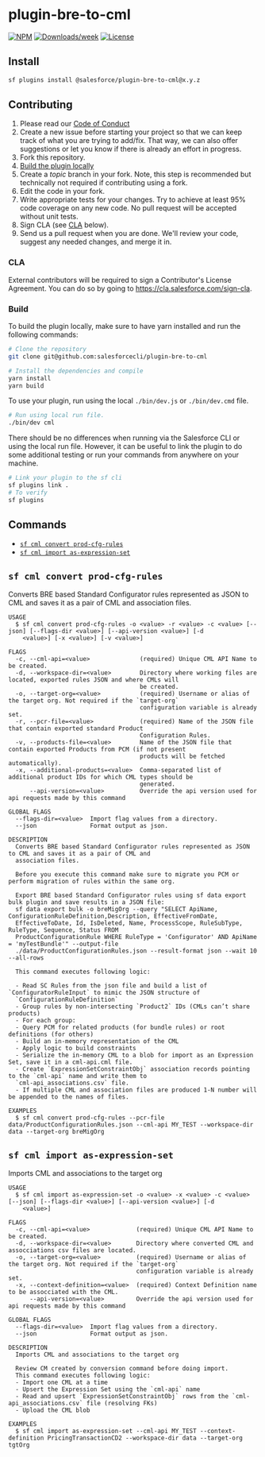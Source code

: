 # plugin-bre-to-cml

[![NPM](https://img.shields.io/npm/v/@salesforce/plugin-agent.svg?label=@salesforce/plugin-agent)](https://www.npmjs.com/package/@salesforce/plugin-bre-to-cml) [![Downloads/week](https://img.shields.io/npm/dw/@salesforce/plugin-bre-to-cml.svg)](https://npmjs.org/package/@salesforce/plugin-bre-to-cml) [![License](https://img.shields.io/badge/License-Apache--2.0-blue.svg)](https://opensource.org/license/apache-2-0)

## Install

```bash
sf plugins install @salesforce/plugin-bre-to-cml@x.y.z
```

## Contributing

1. Please read our [Code of Conduct](CODE_OF_CONDUCT.md)
2. Create a new issue before starting your project so that we can keep track of
   what you are trying to add/fix. That way, we can also offer suggestions or
   let you know if there is already an effort in progress.
3. Fork this repository.
4. [Build the plugin locally](#build)
5. Create a _topic_ branch in your fork. Note, this step is recommended but technically not required if contributing using a fork.
6. Edit the code in your fork.
7. Write appropriate tests for your changes. Try to achieve at least 95% code coverage on any new code. No pull request will be accepted without unit tests.
8. Sign CLA (see [CLA](#cla) below).
9. Send us a pull request when you are done. We'll review your code, suggest any needed changes, and merge it in.

### CLA

External contributors will be required to sign a Contributor's License
Agreement. You can do so by going to https://cla.salesforce.com/sign-cla.

### Build

To build the plugin locally, make sure to have yarn installed and run the following commands:

```bash
# Clone the repository
git clone git@github.com:salesforcecli/plugin-bre-to-cml

# Install the dependencies and compile
yarn install
yarn build
```

To use your plugin, run using the local `./bin/dev.js` or `./bin/dev.cmd` file.

```bash
# Run using local run file.
./bin/dev cml
```

There should be no differences when running via the Salesforce CLI or using the local run file. However, it can be useful to link the plugin to do some additional testing or run your commands from anywhere on your machine.

```bash
# Link your plugin to the sf cli
sf plugins link .
# To verify
sf plugins
```

## Commands

<!-- commands -->

- [`sf cml convert prod-cfg-rules`](#sf-cml-convert-prod-cfg-rules)
- [`sf cml import as-expression-set`](#sf-cml-import-as-expression-set)

## `sf cml convert prod-cfg-rules`

Converts BRE based Standard Configurator rules represented as JSON to CML and saves it as a pair of CML and association files.

```
USAGE
  $ sf cml convert prod-cfg-rules -o <value> -r <value> -c <value> [--json] [--flags-dir <value>] [--api-version <value>] [-d
    <value>] [-x <value>] [-v <value>]

FLAGS
  -c, --cml-api=<value>              (required) Unique CML API Name to be created.
  -d, --workspace-dir=<value>        Directory where working files are located, exported rules JSON and where CMLs will
                                     be created.
  -o, --target-org=<value>           (required) Username or alias of the target org. Not required if the `target-org`
                                     configuration variable is already set.
  -r, --pcr-file=<value>             (required) Name of the JSON file that contain exported standard Product
                                     Configuration Rules.
  -v, --products-file=<value>        Name of the JSON file that contain exported Products from PCM (if not present
                                     products will be fetched automatically).
  -x, --additional-products=<value>  Comma-separated list of additional product IDs for which CML types should be
                                     generated.
      --api-version=<value>          Override the api version used for api requests made by this command

GLOBAL FLAGS
  --flags-dir=<value>  Import flag values from a directory.
  --json               Format output as json.

DESCRIPTION
  Converts BRE based Standard Configurator rules represented as JSON to CML and saves it as a pair of CML and
  association files.

  Before you execute this command make sure to migrate you PCM or perform migration of rules within the same org.

  Export BRE based Standard Configurator rules using sf data export bulk plugin and save results in a JSON file:
  sf data export bulk -o breMigOrg --query "SELECT ApiName, ConfigurationRuleDefinition,Description, EffectiveFromDate,
  EffectiveToDate, Id, IsDeleted, Name, ProcessScope, RuleSubType, RuleType, Sequence, Status FROM
  ProductConfigurationRule WHERE RuleType = 'Configurator' AND ApiName = 'myTestBundle'" --output-file
  ./data/ProductConfigurationRules.json --result-format json --wait 10 --all-rows

  This command executes following logic:

  - Read SC Rules from the json file and build a list of `ConfiguratorRuleInput` to mimic the JSON structure of
  `ConfigurationRuleDefinition`
  - Group rules by non-intersecting `Product2` IDs (CMLs can’t share products)
  - For each group:
  - Query PCM for related products (for bundle rules) or root definitions (for others)
  - Build an in-memory representation of the CML
  - Apply logic to build constraints
  - Serialize the in-memory CML to a blob for import as an Expression Set, save it in a cml-api.cml file.
  - Create `ExpressionSetConstraintObj` association records pointing to the `cml-api` name and write them to
  `cml-api_associations.csv` file.
  - If multiple CML and association files are produced 1-N number will be appended to the names of files.

EXAMPLES
  $ sf cml convert prod-cfg-rules --pcr-file data/ProductConfigurationRules.json --cml-api MY_TEST --workspace-dir data --target-org breMigOrg
```

## `sf cml import as-expression-set`

Imports CML and associations to the target org

```
USAGE
  $ sf cml import as-expression-set -o <value> -x <value> -c <value> [--json] [--flags-dir <value>] [--api-version <value>] [-d
    <value>]

FLAGS
  -c, --cml-api=<value>             (required) Unique CML API Name to be created.
  -d, --workspace-dir=<value>       Directory where converted CML and assocciations csv files are located.
  -o, --target-org=<value>          (required) Username or alias of the target org. Not required if the `target-org`
                                    configuration variable is already set.
  -x, --context-definition=<value>  (required) Context Definition name to be assocciated with the CML.
      --api-version=<value>         Override the api version used for api requests made by this command

GLOBAL FLAGS
  --flags-dir=<value>  Import flag values from a directory.
  --json               Format output as json.

DESCRIPTION
  Imports CML and associations to the target org

  Review CM created by conversion command before doing import.
  This command executes following logic:
  - Import one CML at a time
  - Upsert the Expression Set using the `cml-api` name
  - Read and upsert `ExpressionSetConstraintObj` rows from the `cml-api_associations.csv` file (resolving FKs)
  - Upload the CML blob

EXAMPLES
  $ sf cml import as-expression-set --cml-api MY_TEST --context-definition PricingTransactionCD2 --workspace-dir data --target-org tgtOrg
```

<!-- commandsstop -->
